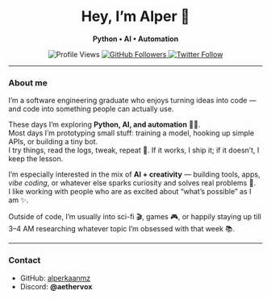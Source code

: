 <h1 align="center">Hey, I’m Alper 👋</h1>
<p align="center">
  <b>Python • AI • Automation</b>
</p>

<p align="center">
  <img src="https://komarev.com/ghpvc/?username=alperkaanmz" alt="Profile Views" />
  <a href="https://github.com/alperkaanmz">
    <img src="https://img.shields.io/github/followers/alperkaanmz?style=social" alt="GitHub Followers" />
  </a>
  <a href="https://twitter.com/alperkaanmz">
    <img src="https://img.shields.io/twitter/follow/alperkaanmz?style=social" alt="Twitter Follow" />
  </a>
</p>

---

### About me
I’m a software engineering graduate who enjoys turning ideas into code — and code into something people can actually use.

These days I’m exploring **Python, AI, and automation** 🐍🤖.  
Most days I’m prototyping small stuff: training a model, hooking up simple APIs, or building a tiny bot.  
I try things, read the logs, tweak, repeat 🔧. If it works, I ship it; if it doesn’t, I keep the lesson.

I’m especially interested in the mix of **AI + creativity** — building tools, apps, *vibe coding*, or whatever else sparks curiosity and solves real problems 🚀.  
I like working with people who are as excited about “what’s possible” as I am ✨.

Outside of code, I’m usually into sci-fi 🎬, games 🎮, or happily staying up till 3–4 AM researching whatever topic I’m obsessed with that week 📚.

---

### Contact
- GitHub: <a href="https://github.com/alperkaanmz">alperkaanmz</a>  
- Discord: <b>@aethervox</b>
